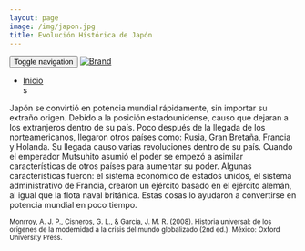 ```yaml
---
layout: page
image: /img/japon.jpg
title: Evolución Histórica de Japón
---
```

<nav class="navbar navbar-inverse navbar-translucent navbar-fixed-top" id="navbar">
	<div class="container-fluid">
	    <div class="navbar-header">
		    <button type="button" class="navbar-toggle collapsed" data-toggle="collapse" data-target="#bs-example-navbar-collapse-1" aria-expanded="false">
	        <span class="sr-only">Toggle navigation</span>
	        <span class="icon-bar"></span>
	        <span class="icon-bar"></span>
	        <span class="icon-bar"></span>
	      </button>
	      <a class="navbar-brand" href="{{site.github.url}}">
	        <img alt="Brand" src="{{site.github.url}}{{site.icon}}">
	      </a>
	    </div>
	    <!-- Collect the nav links, forms, and other content for toggling -->
	    <div class="collapse navbar-collapse" id="bs-example-navbar-collapse-1">
	      <ul class="nav navbar-nav">
		    <li><a href="{{site.github.url}}">Inicio</a></li>s
	      </ul>
	    </div><!-- /.navbar-collapse -->
	</div>
</nav>

Japón se convirtió en potencia mundial rápidamente, sin importar su extraño origen. Debido a la posición estadounidense, causo que dejaran a los extranjeros dentro de su país. Poco después de la llegada de los norteamericanos, llegaron otros países como: Rusia, Gran Bretaña, Francia y Holanda. Su llegada causo varias revoluciones dentro de su país. Cuando el emperador Mutsuhito asumió el poder se empezó a asimilar características de otros países para aumentar su poder. Algunas características fueron: el sistema económico de estados unidos, el sistema administrativo de Francia, crearon un ejército basado en el ejército alemán, al igual que la flota naval británica. Estas cosas lo ayudaron a convertirse en potencia mundial en poco tiempo.

<small class="bib">
Monrroy, A. J. P., Cisneros, G. L., & García, J. M. R. (2008). Historia universal: de los orígenes de la modernidad a la crisis del mundo globalizado (2nd ed.). México: Oxford University Press.
</small>
